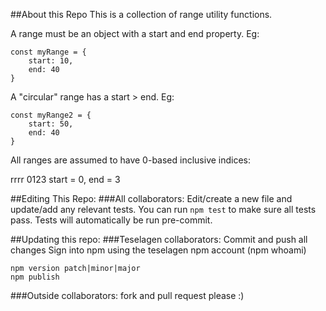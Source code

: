 ##About this Repo
This is a collection of range utility functions.

A range must be an object with a start and end property.
Eg:
```
const myRange = {
	start: 10,
	end: 40
}
```

A "circular" range has a start > end.
Eg:
```
const myRange2 = {
	start: 50,
	end: 40
}
```

All ranges are assumed to have 0-based inclusive indices:

rrrr
0123
start = 0,
end = 3


##Editing This Repo:
###All collaborators: 
Edit/create a new file and update/add any relevant tests. 
You can run `npm test` to make sure all tests pass. 
Tests will automatically be run pre-commit.

##Updating this repo: 
###Teselagen collaborators: 
Commit and push all changes
Sign into npm using the teselagen npm account (npm whoami)

```
npm version patch|minor|major
npm publish
```

###Outside collaborators: 
fork and pull request please :)
